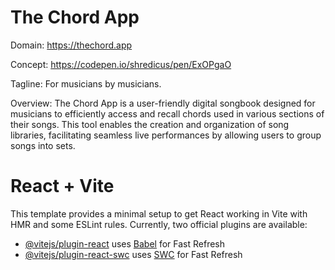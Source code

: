 # The Chord App
Domain: https://thechord.app

Concept: https://codepen.io/shredicus/pen/ExOPgaO

Tagline: For musicians by musicians.

Overview: The Chord App is a user-friendly digital songbook designed for musicians to efficiently access and recall chords used in various sections of their songs. This tool enables the creation and organization of song libraries, facilitating seamless live performances by allowing users to group songs into sets.

# React + Vite
This template provides a minimal setup to get React working in Vite with HMR and some ESLint rules.
Currently, two official plugins are available:
- [@vitejs/plugin-react](https://github.com/vitejs/vite-plugin-react/blob/main/packages/plugin-react/README.md) uses [Babel](https://babeljs.io/) for Fast Refresh
- [@vitejs/plugin-react-swc](https://github.com/vitejs/vite-plugin-react-swc) uses [SWC](https://swc.rs/) for Fast Refresh

